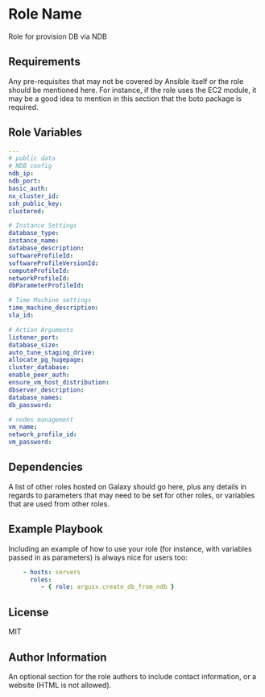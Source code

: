 Role Name
=========

Role for provision DB via NDB

Requirements
------------

Any pre-requisites that may not be covered by Ansible itself or the role should be mentioned here. For instance, if the role uses the EC2 module, it may be a good idea to mention in this section that the boto package is required.

Role Variables
--------------

```yaml
---
# public data
# NDB config
ndb_ip: 
ndb_port: 
basic_auth: 
nx_cluster_id:
ssh_public_key:
clustered:

# Instance Settings
database_type: 
instance_name:
database_description:
softwareProfileId:
softwareProfileVersionId:
computeProfileId:
networkProfileId:
dbParameterProfileId:

# Time Machine settings
time_machine_description:
sla_id:

# Action Arguments
listener_port:
database_size:
auto_tune_staging_drive:
allocate_pg_hugepage:
cluster_database:
enable_peer_auth:
ensure_vm_host_distribution:
dbserver_description:
database_names:
db_password:

# nodes management
vm_name: 
network_profile_id:
vm_password:
```

Dependencies
------------

A list of other roles hosted on Galaxy should go here, plus any details in regards to parameters that may need to be set for other roles, or variables that are used from other roles.

Example Playbook
----------------

Including an example of how to use your role (for instance, with variables passed in as parameters) is always nice for users too:
```yaml
    - hosts: servers
      roles:
         - { role: arguxx.create_db_from_ndb }
```
License
-------

MIT

Author Information
------------------

An optional section for the role authors to include contact information, or a website (HTML is not allowed).

